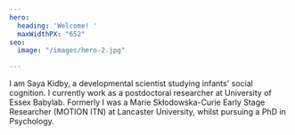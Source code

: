```yaml
---
hero:
  heading: 'Welcome! '
  maxWidthPX: "652"
seo:
  image: "/images/hero-2.jpg"

---
```

I am Saya Kidby, a developmental scientist studying infants' social cognition. I currently work as a postdoctoral researcher at University of Essex Babylab. Formerly I was a Marie Skłodowska-Curie Early Stage Researcher (MOTION ITN) at Lancaster University, whilst pursuing a PhD in Psychology. 